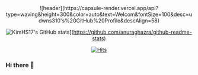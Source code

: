   <div align=center>
  ![header](https://capsule-render.vercel.app/api?type=waving&height=300&color=auto&text=Welcom&fontSize=100&desc=udwns310's%20GitHub%20Profile&descAlign=58)

![KimHS17's GitHub stats](https://github-readme-stats.vercel.app/api?username=udwns310&show_icons=true)](https://github.com/anuraghazra/github-readme-stats)
	
 [![Hits](https://hits.seeyoufarm.com/api/count/incr/badge.svg?url=https%3A%2F%2Fgithub.com%2Fudwns310&count_bg=%233D89C8&title_bg=%23555555&icon=&icon_color=%23E7E7E7&title=Hello&edge_flat=false)](https://hits.seeyoufarm.com)
	
  </div>
  
  ### Hi there 👋

<!--
**udwns310/udwns310** is a ✨ _special_ ✨ repository because its `README.md` (this file) appears on your GitHub profile.

Here are some ideas to get you started:

- 🔭 I’m currently working on ...
- 🌱 I’m currently learning ...
- 👯 I’m looking to collaborate on ...
- 🤔 I’m looking for help with ...
- 💬 Ask me about ...
- 📫 How to reach me: ...
- 😄 Pronouns: ...
- ⚡ Fun fact: ...
-->
